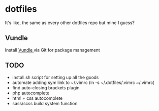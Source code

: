 # dotfiles
It's like, the same as every other dotfiles repo but mine I guess?

## Vundle
Install [ Vundle ](https://github.com/VundleVim/Vundle.vim) via Git for package management

## TODO
* install.sh script for setting up all the goods
* automate adding sym link to ~/.vimrc (ln -s ~/.dotfiles/.vimrc ~/.vimrc)
* find auto-closing brackets plugin
* php autocomplete
* html + css autocomplete
* sass/scss build system function
